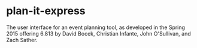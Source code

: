 # plan-it-express
The user interface for an event planning tool, as developed in the Spring 2015 offering 6.813 by David Bocek, Christian Infante, John O'Sullivan, and Zach Sather.
